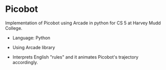 # Picobot
Implementation of Picobot using Arcade in python for CS 5 at Harvey Mudd College.

* Language: Python

* Using Arcade library

* Interprets English "rules" and it animates Picobot's trajectory accordingly.